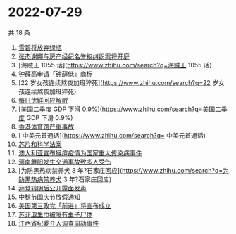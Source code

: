 # 2022-07-29

共 18 条

<!-- BEGIN -->
<!-- 最后更新时间 Fri Jul 29 2022 13:20:18 GMT+0800 (China Standard Time) -->

1. [雪碧将放弃绿瓶](https://www.zhihu.com/search?q=雪碧将放弃绿瓶)
1. [张杰谢娜与房产经纪名誉权纠纷案将开庭](https://www.zhihu.com/search?q=张杰谢娜与房产经纪名誉权纠纷案将开庭)
1. [海贼王 1055 话](https://www.zhihu.com/search?q=海贼王 1055 话)
1. [钟薛高申请「钟薛低」商标](https://www.zhihu.com/search?q=钟薛高申请「钟薛低」商标)
1. [22 岁女孩连续熬夜加班猝死](https://www.zhihu.com/search?q=22 岁女孩连续熬夜加班猝死)
1. [每日优鲜回应解散](https://www.zhihu.com/search?q=每日优鲜回应解散)
1. [美国二季度 GDP 下滑 0.9%](https://www.zhihu.com/search?q=美国二季度 GDP 下滑 0.9%)
1. [香港体育馆严重事故](https://www.zhihu.com/search?q=香港体育馆严重事故)
1. [ 中美元首通话](https://www.zhihu.com/search?q= 中美元首通话)
1. [芯片和科学法案](https://www.zhihu.com/search?q=芯片和科学法案)
1. [澳大利亚宣布猴痘疫情为国家重大传染病事件](https://www.zhihu.com/search?q=澳大利亚宣布猴痘疫情为国家重大传染病事件)
1. [河南舞阳发生交通事故致多人受伤](https://www.zhihu.com/search?q=河南舞阳发生交通事故致多人受伤)
1. [为防黑热病禁养犬 3 年?石家庄回应](https://www.zhihu.com/search?q=为防黑热病禁养犬 3 年?石家庄回应)
1. [拜登转阴后公开露面发声](https://www.zhihu.com/search?q=拜登转阴后公开露面发声)
1. [中秋节国庆节放假通知](https://www.zhihu.com/search?q=中秋节国庆节放假通知)
1. [美国第三政党「前进」将宣布成立](https://www.zhihu.com/search?q=美国第三政党「前进」将宣布成立)
1. [苏菲卫生巾被曝有虫子尸体](https://www.zhihu.com/search?q=苏菲卫生巾被曝有虫子尸体)
1. [江西省纪委介入调查周劼事件](https://www.zhihu.com/search?q=江西省纪委介入调查周劼事件)

<!-- END -->
